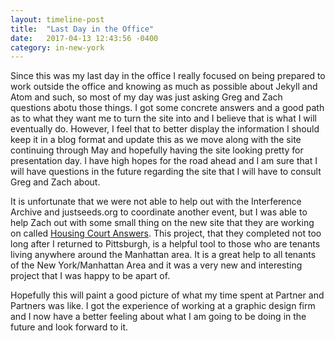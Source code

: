 ```yaml
---
layout: timeline-post
title:  "Last Day in the Office"
date:   2017-04-13 12:43:56 -0400
category: in-new-york
---
```

Since this was my last day in the office I really focused on being prepared to work outside the office and knowing as much as possible about Jekyll and Atom and such, so most of my day was just asking Greg and Zach questions abotu those things. I got some concrete answers and a good path as to what they want me to turn the site into and I believe that is what I will eventually do. However, I feel that to better display the information I should keep it in a blog format and update this as we move along with the site continuing through May and hopefully having the site looking pretty for presentation day. I have high hopes for the road ahead and I am sure that I will have questions in the future regarding the site that I will have to consult Greg and Zach about.

It is unfortunate that we were not able to help out with the Interference Archive and justseeds.org to coordinate another event, but I was able to help Zach out with some small thing on the new site that they are working on called [Housing Court Answers][housing-court-answers]. This project, that they completed not too long after I returned to Pittsburgh, is a helpful tool to those who are tenants living anywhere around the Manhattan area. It is a great help to all tenants of the New York/Manhattan Area and it was a very new and interesting project that I was happy to be apart of.

Hopefully this will paint a good picture of what my time spent at Partner and Partners was like. I got the experience of working at a graphic design firm and I now have a better feeling about what I am going to be doing in the future and look forward to it.



[housing-court-answers]: http://housingcourtanswers.org/
